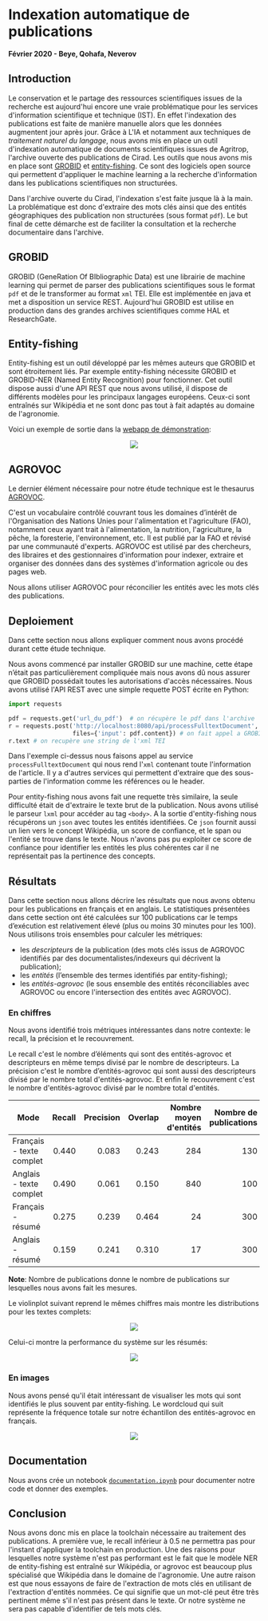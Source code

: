 # Indexation automatique de publications

__Février 2020 - Beye, Qohafa, Neverov__

## Introduction 

Le conservation et le partage des ressources scientifiques issues de la recherche est aujourd'hui encore
une vraie problématique pour les services d'information scientifique et technique (IST). 
En effet l'indexation des publications est faite de manière manuelle alors que les données augmentent jour après jour.
Grâce à L'IA et notamment aux techniques de _traitement naturel du langage_, nous avons mis en place un outil d'indexation automatique de documents scientifiques issues de Agritrop, l'archive ouverte des publications de Cirad. 
Les outils que nous avons mis en place sont [GROBID](https://github.com/kermitt2/grobid) et [entity-fishing](https://github.com/kermitt2/entity-fishing).
Ce sont des logiciels open source qui permettent d'appliquer le machine learning a la recherche d'information dans les publications scientifiques non structurées. 

Dans l'archive ouverte du Cirad, l'indexation s'est faite jusque là à la main. 
La problématique est donc d'extraire des mots clés ainsi que des entités géographiques des publication non structurées (sous format `pdf`).
Le but final de cette démarche est de faciliter la consultation et la recherche documentaire dans l'archive. 

## GROBID

GROBID (GeneRation Of BIbliographic Data) est une librairie de machine learning qui permet de parser des publications scientifiques sous le format `pdf` et de le transformer au format `xml` TEI.
Elle est implémentée en java et met a disposition un service REST. 
Aujourd'hui GROBID est utilise en production dans des grandes archives scientifiques comme HAL et ResearchGate.


## Entity-fishing

Entity-fishing est un outil développé par les mêmes auteurs que GROBID et sont étroitement liés.
Par exemple entity-fishing nécessite GROBID et GROBID-NER (Named Entity Recognition) pour fonctionner.
Cet outil dispose aussi d'une API REST que nous avons utilisé, il dispose de différents modèles pour les principaux langages européens.
Ceux-ci sont entraînés sur Wikipédia et ne sont donc pas tout à fait adaptés au domaine de l'agronomie.

Voici un exemple de sortie dans la [webapp de démonstration](http://cloud.science-miner.com/nerd/):

<p align='center'>
	<img src='resources/nerd.png'>
</p>

## AGROVOC

Le dernier élément nécessaire pour notre étude technique est le thesaurus [AGROVOC](http://aims.fao.org/fr/agrovoc).

C'est un vocabulaire contrôlé couvrant tous les domaines d’intérêt de l'Organisation des Nations Unies pour l'alimentation et l'agriculture (FAO), notamment ceux ayant trait à l'alimentation, la nutrition, l'agriculture, la pêche, la foresterie, l'environnement, etc. 
Il est publié par la FAO et révisé par une communauté d'experts. AGROVOC est utilisé par des chercheurs, des libraires et des gestionnaires d'information pour indexer, extraire et organiser des données dans des systèmes d'information agricole ou des pages web.

Nous allons utiliser AGROVOC pour réconcilier les entités avec les mots clés des publications. 

## Deploiement

Dans cette section nous allons expliquer comment nous avons procédé durant cette étude technique.

Nous avons commencé par installer GROBID sur une machine, cette étape n’était pas particulièrement compliquée mais nous avons dû nous assurer que GROBID possédait toutes les autorisations d'accès nécessaires.
Nous avons utilisé l'API REST avec une simple requette POST écrite en Python:

```python
import requests

pdf = requests.get('url_du_pdf')  # on récupère le pdf dans l'archive
r = requests.post('http://localhost:8080/api/processFulltextDocument', 
                  files={'input': pdf.content}) # on fait appel a GROBID
r.text # on recupère une string de l'xml TEI
```
Dans l'exemple ci-dessus nous faisons appel au service `processFulltextDocument` qui nous rend l'`xml` contenant toute l'information de l'article.
Il y a d'autres services qui permettent d'extraire que des sous-parties de l'information comme les références ou le header.

Pour entity-fishing nous avons fait une requette très similaire, la seule difficulté était de d'extraire le texte brut de la publication.
Nous avons utilisé le parseur `lxml` pour accéder au tag `<body>`.
A la sortie d'entity-fishing nous récupérons un `json` avec toutes les entités identifiées.
Ce `json` fournit aussi un lien vers le concept Wikipédia, un score de confiance, et le span ou l'entité se trouve dans le texte.
Nous n'avons pas pu exploiter ce score de confiance pour identifier les entités les plus cohérentes car il ne représentait pas la pertinence des concepts.


## Résultats 

Dans cette section nous allons décrire les résultats que nous avons obtenu pour les publications en français et en anglais. 
Le statistiques présentées dans cette section ont été calculées sur 100 publications car le temps d’exécution est relativement élevé (plus ou moins 30 minutes pour les 100).
Nous utilisons trois ensembles pour calculer les métriques: 
 - les _descripteurs_ de la publication (des mots clés issus de AGROVOC identifiés par des documentalistes/indexeurs qui décrivent la publication);
 - les _entités_ (l’ensemble des termes identifiés par entity-fishing);
 - les _entités-agrovoc_ (le sous ensemble des entités réconciliables avec AGROVOC ou encore l'intersection des entités avec AGROVOC).

### En chiffres

Nous avons identifié trois métriques intéressantes dans notre contexte: le recall, la précision et le recouvrement.

Le recall c'est le nombre d’éléments qui sont des entités-agrovoc et descripteurs en même temps divisé par le nombre de descripteurs. 
La précision c'est le nombre d’entités-agrovoc qui sont aussi des descripteurs divisé par le nombre total d'entités-agrovoc. 
Et enfin le recouvrement c'est le nombre d'entités-agrovoc divisé par le nombre total d'entités.

| Mode | Recall | Precision | Overlap | Nombre moyen d'entités | Nombre de publications |
| ---- | -------: | --------: | -------: | -------: | --------: |
| Français - texte complet | 0.440 | 0.083 | 0.243 | 284 | 130 |
| Anglais - texte complet | 0.490 | 0.061 | 0.150 | 840 | 100 |
| Français - résumé | 0.275 | 0.239 | 0.464 | 24 | 300 |
| Anglais - résumé | 0.159 | 0.241 | 0.310 | 17 | 300 |

**Note**: Nombre de publications donne le nombre de publications sur lesquelles nous avons fait les mesures.

Le violinplot suivant reprend le mêmes chiffres mais montre les distributions pour les textes complets:

<p align='center'>
	<img src='resources/violinplot.png'>
</p>

Celui-ci montre la performance du système sur les résumés:

<p align='center'>
	<img src='resources/abstract_violinplot.png'>
</p>

### En images

Nous avons pensé qu'il était intéressant de visualiser les mots qui sont identifiés le plus souvent par entity-fishing.
Le wordcloud qui suit représente la fréquence totale sur notre échantillon des entités-agrovoc en français.

<p align='center'>
	<img src='resources/wordcloudfr.png'>
</p>

## Documentation

Nous avons crée un notebook [`documentation.ipynb`](documentation.ipynb) pour documenter notre code et donner des exemples.

## Conclusion

Nous avons donc mis en place la toolchain nécessaire au traitement des publications. 
A première vue, le recall inférieur à 0.5 ne permettra pas pour l'instant d'appliquer la toolchain en production.
Une des raisons pour lesquelles notre système n'est pas performant est le fait que le modèle NER de entity-fishing est entraîné sur Wikipédia, or agrovoc est beaucoup plus spécialisé que Wikipédia dans le domaine de l'agronomie.
Une autre raison est que nous essayons de faire de l'extraction de mots clés en utilisant de l'extraction d'entités nommées. 
Ce qui signifie que un mot-clé peut être très pertinent même s'il n'est pas présent dans le texte. 
Or notre système ne sera pas capable d'identifier de tels mots clés.
